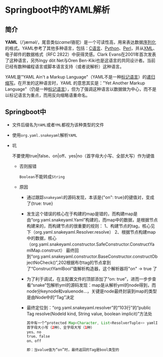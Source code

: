 # Springboot中的YAML解析

## 简介

**YAML**（/ˈjæməl/，尾音类似*camel*骆驼）是一个可读性高，用来表达数据[序列化](https://baike.baidu.com/item/序列化)的格式。YAML参考了其他多种语言，包括：[C语言](https://baike.baidu.com/item/C语言)、[Python](https://baike.baidu.com/item/Python)、[Perl](https://baike.baidu.com/item/Perl)，并从[XML](https://baike.baidu.com/item/XML)、电子邮件的数据格式（RFC 2822）中获得灵感。Clark Evans在2001年首次发表了这种语言，另外Ingy döt Net与Oren Ben-Kiki也是这语言的共同设计者。当前已经有数种编程语言或脚本语言支持（或者说解析）这种语言。

*YAML*是"YAML Ain't a Markup Language"（YAML不是一种[标记语言](https://baike.baidu.com/item/标记语言)）的[递归缩写](https://baike.baidu.com/item/递归缩写)。在开发的这种语言时，*YAML* 的意思其实是："Yet Another Markup Language"（仍是一种[标记语言](https://baike.baidu.com/item/标记语言)），但为了强调这种语言以数据做为中心，而不是以标记语言为重点，而用反向缩略语重命名。

## Springboot中

- 文件后缀名为`YAML`或者`YML`都视为该种类型的文件
- 使用`org.yaml.snakeyaml`解析`YAML`

- 坑

  不要使用true|false、on|off、yes|no（首字母大小写、全部大写）作为键值

  - 否则报错

    `Boolean`不能转成`String`

  - 原因

    - 通过跟踪`snakeyaml`的源码发现，本该是{"on": true}的键值对，变成了{true: true}

    - 发生这个错误的核心在于构建的map是错的，而构建map是由“org.yaml.snakeyaml.Yaml”构建的，而map中的数据，是根据节点构建来的，而构建节点的很重要的规则：
      	1、构建节点的tag，核心见下（org.yaml.snakeyaml.Resolver.resolve）
      	2、根据节点构建map中的数据，核心
      （org.yaml.snakeyaml.constructor.SafeConstructor.ConstructYamlMap.construct）
      最终回到“org.yaml.snakeyaml.constructor.BaseConstructor.constructObjectNoCheck()”,202根据布尔tag的节点拿到了“ConstructYamlBool”值解析构造器，这个解析器将"on" -> true 了

    - 为了利于调试，在主配置文件的顶部添加了“on: true”，进而一步步查看“snake”包解析yml的源码发现：map是从解析yml的node得到，而node分keynode和valuenode...，关键是node最终封装到map的类型是由Node中的“Tag”决定

    - 最终定位到：“org.yaml.snakeyaml.resolver”的“103行”的“public Tag resolve(NodeId kind, String value, boolean implicit)”方法处

      ```java
      其中有一个“protected Map<Character, List<ResolverTuple>> yamlImplicitResolvers”，这个解析器会根据值的首字母得到对应的tag，其中如下的的首字母会得到布尔类型的tag
      首字母大小写（2种）、全字母大写（1种）
      yes、no
      true、false
      on、off
      
      即：当value值为“on”时，最终返回的Tag是bool类型的
      ```

    